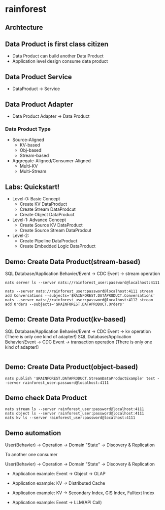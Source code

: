 # rainforest

## Archtecture


## Data Product is first class citizen
* Data Product can build another Data Product
* Application level design consume data product

## Data Product Service
* DataProduct -> Service

## Data Product Adapter
* Data Product Adapter -> Data Product

### Data Product Type
* Source-Aligned
    * KV-based  
    * Obj-based
    * Stream-based
* Aggregate-Aligned/Consumer-Aligned
    * Multi-KV
    * Multi-Stream


## Labs: Quickstart!
* Level-0: Basic Concept
    * Create KV DataProduct
    * Create Stream DataProdcut
    * Create Object DataProduct
* Level-1: Advance Concept
    * Create Source KV DataProduct
    * Create Source Stream DataProdcut
* Level-2: 
    * Create Pipeline DataProduct
    * Create Embedded Logic DataProduct

## Demo: Create Data Product(stream-based)
SQL Database/Application Behavier/Event -> CDC Event -> stream operation 
```
nats server ls --server nats://rainforest_user:password@localhost:4111

nats --server nats://rainforest_user:password@localhost:4111 stream add Conversations --subjects='$RAINFOREST.DATAPRODUCT.Conversations'
nats --server nats://rainforest_user:password@localhost:4112 stream add Orders --subjects='$RAINFOREST.DATAPRODUCT.Orders'
```

## Demo: Create Data Product(kv-based)
SQL Database/Application Behavier/Event -> CDC Event -> kv operation (There is only one kind of adapter!) 
SQL Database/Application Behavier/Event -> CDC Event -> transaction operation (There is only one kind of adapter!) 
```

```
## Demo: Create Data Product(object-based)
```
nats publish '$RAINFOREST.DATAPRODUCT.StreamDataProductExample' test --server rainforest_user:password@localhost:4111
```

## Demo check Data Product
```
nats stream ls --server rainforest_user:password@localhost:4111
nats object ls --server rainforest_user:password@localhost:4111
nats kv ls --server rainforest_user:password@localhost:4111
```

## Demo automation
User(Behavier) -> Operation -> Domain "State" -> Discovery & Replication

To another one consumer

User(Behavier) -> Operation -> Domain "State" -> Discovery & Replication

* Application example: Event -> Object -> OLAP

* Application example: KV -> Distributed Cache

* Application example: KV -> Secondary Index, GIS Index, Fulltext Index

* Application example: Event -> LLM(API Call)
